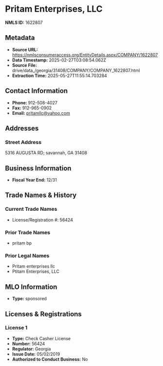 # Pritam Enterprises, LLC

**NMLS ID:** 1622807

## Metadata
- **Source URL:** https://nmlsconsumeraccess.org/EntityDetails.aspx/COMPANY/1622807
- **Data Timestamp:** 2025-02-27T03:08:54.062Z
- **Source File:** drive/data_/georgia/31408/COMPANY/COMPANY_1622807.html
- **Extraction Time:** 2025-05-27T11:55:14.703284

## Contact Information
- **Phone:** 912-508-4027
- **Fax:** 912-965-0902
- **Email:** pritamllc@yahoo.com

## Addresses
### Street Address
5316 AUGUSTA RD; savannah, GA 31408

## Business Information
- **Fiscal Year End:** 12/31

## Trade Names & History
### Current Trade Names
- License/Registration #: 56424

### Prior Trade Names
- pritam bp

### Prior Legal Names
- Pritam enterprises llc
- Ptitam Enterprises, LLC

## MLO Information
- **Type:** sponsored

## Licenses & Registrations

### License 1
- **Type:** Check Casher License
- **Number:** 56424
- **Regulator:** Georgia
- **Issue Date:** 05/02/2019
- **Authorized to Conduct Business:** No
